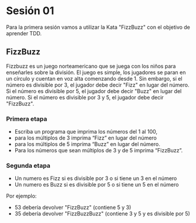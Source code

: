 # Sesión 01

Para la primera sesión vamos a utilizar la Kata "FizzBuzz" con el objetivo de aprender TDD.

## FizzBuzz

Fizzbuzz es un juego norteamericano que se juega con los niños para enseñarles sobre la división. El juego es simple, los jugadores se paran en un círculo y cuentan en voz alta comenzando desde 1. Sin embargo, si el número es divisible por 3, el jugador debe decir "Fizz" en lugar del número. Si el número es divisible por 5, el jugador debe decir "Buzz" en lugar del número. Si el número es divisible por 3 y 5, el jugador debe decir "FizzBuzz".

### Primera etapa

- Escriba un programa que imprima los números del 1 al 100,
- para los múltiplos de 3 imprima “Fizz” en lugar del número
- para los múltiplos de 5 imprima “Buzz” en lugar del número.
- Para los números que sean múltiplos de 3 y de 5 imprima “FizzBuzz”.

### Segunda etapa

- Un numero es Fizz si es divisible por 3 o si tiene un 3 en el número
- Un numero es Buzz si es divisible por 5 o si tiene un 5 en el número

Por ejemplo:

- 53 debería devolver "FizzBuzz" (contiene 5 y 3)
- 35 debería devolver "FizzBuzzBuzz" (contiene 3 y 5 y es divisible por 5)
